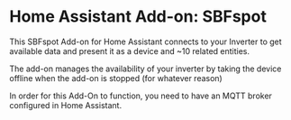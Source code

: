 # Home Assistant Add-on: SBFspot

This SBFspot Add-on for Home Assistant connects to your Inverter to get available data and present it as a device and ~10 related entities.

The add-on manages the availability of your inverter by taking the device offline when the add-on is stopped (for whatever reason)

In order for this Add-On to function, you need to have an MQTT broker configured in Home Assistant.
